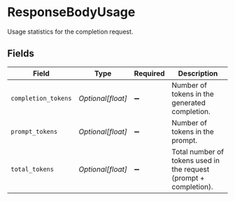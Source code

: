 # ResponseBodyUsage

Usage statistics for the completion request.


## Fields

| Field                                                             | Type                                                              | Required                                                          | Description                                                       |
| ----------------------------------------------------------------- | ----------------------------------------------------------------- | ----------------------------------------------------------------- | ----------------------------------------------------------------- |
| `completion_tokens`                                               | *Optional[float]*                                                 | :heavy_minus_sign:                                                | Number of tokens in the generated completion.                     |
| `prompt_tokens`                                                   | *Optional[float]*                                                 | :heavy_minus_sign:                                                | Number of tokens in the prompt.                                   |
| `total_tokens`                                                    | *Optional[float]*                                                 | :heavy_minus_sign:                                                | Total number of tokens used in the request (prompt + completion). |